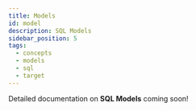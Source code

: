 ```yaml
---
title: Models
id: model
description: SQL Models
sidebar_position: 5
tags:
  - concepts
  - models
  - sql
  - target
---
```


Detailed documentation on **SQL Models** coming soon!
